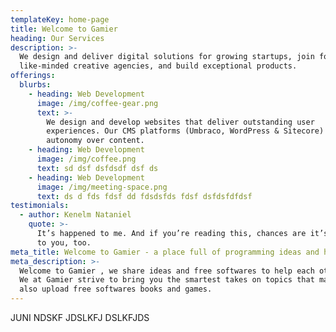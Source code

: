 ```yaml
---
templateKey: home-page
title: Welcome to Gamier
heading: Our Services
description: >-
  We design and deliver digital solutions for growing startups, join forces with
  like-minded creative agencies, and build exceptional products.
offerings:
  blurbs:
    - heading: Web Development
      image: /img/coffee-gear.png
      text: >-
        We design and develop websites that deliver outstanding user
        experiences. Our CMS platforms (Umbraco, WordPress & Sitecore) give you
        autonomy over content.
    - heading: Web Development
      image: /img/coffee.png
      text: sd dsf dsfdsdf dsf ds
    - heading: Web Development
      image: /img/meeting-space.png
      text: ds d fds fdsf dd fdsdsfds fdsf dsfdsfdfdsf
testimonials:
  - author: Kenelm Nataniel
    quote: >-
      It’s happened to me. And if you’re reading this, chances are it’s happened
      to you, too.
meta_title: Welcome to Gamier - a place full of programming ideas and hacks
meta_description: >-
  Welcome to Gamier , we share ideas and free softwares to help each other grow.
  We at Gamier strive to bring you the smartest takes on topics that matter. We
  also upload free softwares books and games.
---
```


JUNI NDSKF JDSLKFJ DSLKFJDS
